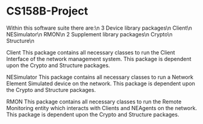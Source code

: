 CS158B-Project
==============
Within this software suite there are:\n
	3 Device library packages\n
		Client\n
		NESimulator\n
		RMON\n
	2 Supplement library packages\n
		Crypto\n
		Structure\n
		
Client
This package contains all necessary classes to run the
Client Interface of the network management system. This
package is dependent upon the Crypto and Structure
packages.

NESimulator
This package contains all necessary classes to run a
Network Element Simulated device on the network. This
package is dependent upon the Crypto and Structure
packages.

RMON
This package contains all necessary classes to run the
Remote Monitoring entity which interacts with Clients
and NEAgents on the network. This package is dependent
upon the Crypto and Structure packages.